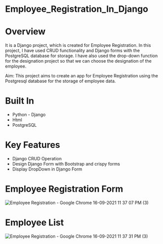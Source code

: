 # Employee_Registration_In_Django

# Overview

It is a Django project, which is created for Employee Registration. In this project, I have used CRUD functionality and Django forms with the PostgreSQL database for storage.
I have also used the drop-down function for the designation project so that we can choose the designation of the employee.

Aim:
This project aims to create an app for Employee Registration using the Postgresql database for the storage of employee data.

# Built In

* Python - Django
* Html
* PostgreSQL

# Key Features

* Django CRUD Operation
* Design Django Form with Bootstrap and crispy forms
* Display DropDown in Django Form

# Employee Registration Form 

![Employee Registration - Google Chrome 16-09-2021 11 37 07 PM (3)](https://user-images.githubusercontent.com/33418077/133670508-aed95dbe-769e-4eda-a92a-f08ab8bb2816.png)

# Employee List

![Employee Registration - Google Chrome 16-09-2021 11 37 31 PM (3)](https://user-images.githubusercontent.com/33418077/133670598-23662df0-94df-49f8-8cc9-288bc2b564c2.png)

